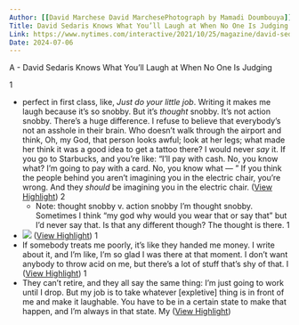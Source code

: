 ```yaml
---
Author: [[David Marchese David MarchesePhotograph by Mamadi Doumbouya]]
Title: David Sedaris Knows What You’ll Laugh at When No One Is Judging
Link: https://www.nytimes.com/interactive/2021/10/25/magazine/david-sedaris-interview.html
Date: 2024-07-06
---
```

A - David Sedaris Knows What You’ll Laugh at When No One Is Judging

1
- perfect in first class, like, *Just do your little job*. Writing it makes me laugh because it’s so snobby. But it’s *thought* snobby. It’s not action snobby. There’s a huge difference. I refuse to believe that everybody’s not an asshole in their brain. Who doesn’t walk through the airport and think, Oh, my God, that person looks awful; look at her legs; what made her think it was a good idea to get a tattoo there? I would never *say* it. If you go to Starbucks, and you’re like: “I’ll pay with cash. No, you know what? I’m going to pay with a card. No, you know what — ” If you think the people behind you aren’t imagining you in the electric chair, you’re wrong. And they *should* be imagining you in the electric chair. ([View Highlight](https://read.readwise.io/read/01h6z6axt57drgfz8t7f6w2a0h))
2
    - Note: thought snobby v. action snobby
      I’m thought snobby. Sometimes I think “my god why would you wear that or say that” but I’d never say that. Is that any different though? The thought is there.
1
- ![](https://static01.nyt.com/images/2021/10/31/magazine/31mag-talk-02/31mag-talk-02-master675.jpg) ([View Highlight](https://read.readwise.io/read/01h6z6e8m3hjwwsec41j0c0sxx))
1
- If somebody treats me poorly, it’s like they handed me money. I write about it, and I’m like, I’m so glad I was there at that moment. I don’t want anybody to throw acid on me, but there’s a lot of stuff that’s shy of that. I ([View Highlight](https://read.readwise.io/read/01h6z6h2855d79fbf8j3xvjstn))
1
- They can’t retire, and they all say the same thing: I’m just going to work until I drop. But my job is to take whatever [expletive] thing is in front of me and make it laughable. You have to be in a certain state to make that happen, and I’m always in that state. My ([View Highlight](https://read.readwise.io/read/01h6z6mjb2gpqnbcf97zea3etk))
